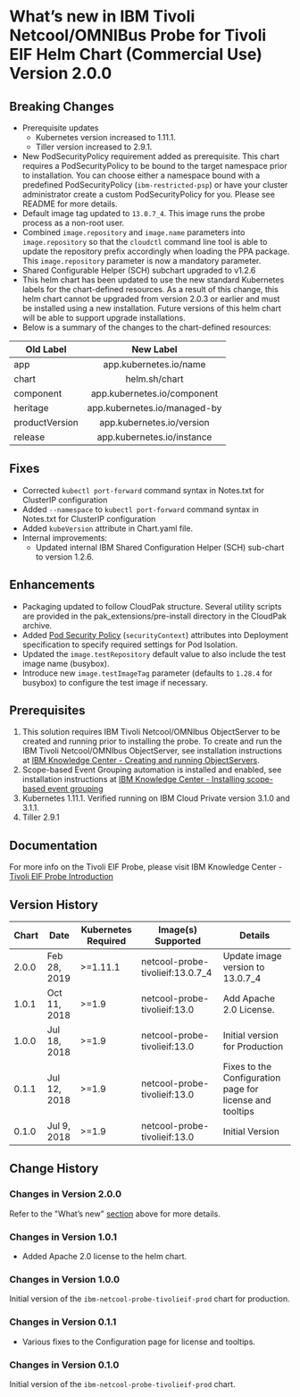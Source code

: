 # What’s new in IBM Tivoli Netcool/OMNIBus Probe for Tivoli EIF Helm Chart (Commercial Use) Version 2.0.0

## Breaking Changes

* Prerequisite updates
    * Kubernetes version increased to 1.11.1.
    * Tiller version increased to 2.9.1.
* New PodSecurityPolicy requirement added as prerequisite. This chart requires a PodSecurityPolicy to be bound to the target namespace prior to installation. You can choose either a namespace bound with a predefined PodSecurityPolicy (`ibm-restricted-psp`) or have your cluster administrator create a custom PodSecurityPolicy for you. Please see README for more details.
* Default image tag updated to `13.0.7_4`. This image runs the probe process as a non-root user.
* Combined `image.repository` and `image.name` parameters into `image.repository` so that the `cloudctl` command line tool is able to update the repository prefix accordingly when loading the PPA package. This `image.repository` parameter is now a mandatory parameter.
* Shared Configurable Helper (SCH) subchart upgraded to v1.2.6
* This helm chart has been updated to use the new standard Kubernetes labels for the chart-defined resources. As a result of this change, this helm chart cannot be upgraded from version 2.0.3 or earlier and must be installed using a new installation. Future versions of this helm chart will be 
able to support upgrade installations.
* Below is a summary of the changes to the chart-defined resources:

| Old Label        | New Label           |
| ------------- |:-------------:|
| app      | app.kubernetes.io/name |
| chart      | helm.sh/chart      |
| component | app.kubernetes.io/component      |
| heritage | app.kubernetes.io/managed-by      |
| productVersion | app.kubernetes.io/version      |
| release | app.kubernetes.io/instance      |

## Fixes

* Corrected `kubectl port-forward` command syntax in Notes.txt for ClusterIP configuration
* Added `--namespace` to `kubectl port-forward` command syntax in Notes.txt for ClusterIP configuration
* Added `kubeVersion` attribute in Chart.yaml file.
* Internal improvements:
  * Updated internal IBM Shared Configuration Helper (SCH) sub-chart to version 1.2.6.

## Enhancements

* Packaging updated to follow CloudPak structure. Several utility scripts are provided in the pak_extensions/pre-install directory in the CloudPak archive.
* Added [Pod Security Policy](https://kubernetes.io/docs/concepts/policy/pod-security-policy/) (`securityContext`) attributes into Deployment specification to specify required settings for Pod Isolation.
* Updated the `image.testRepository` default value to also include the test image name (busybox).
* Introduce new `image.testImageTag` parameter (defaults to `1.28.4` for busybox) to configure the test image if necessary.

## Prerequisites

1.  This solution requires IBM Tivoli Netcool/OMNIbus ObjectServer to be created and running prior to installing the probe. To create and run the IBM Tivoli Netcool/OMNIbus ObjectServer, see installation instructions at [IBM Knowledge Center - Creating and running ObjectServers](https://www.ibm.com/support/knowledgecenter/en/SSSHTQ_8.1.0/com.ibm.netcool_OMNIbus.doc_8.1.0/omnibus/wip/install/task/omn_con_creatingsettingupobjserv.html).
2.  Scope-based Event Grouping automation is installed and enabled, see installation instructions at [IBM Knowledge Center - Installing scope-based event grouping](https://www.ibm.com/support/knowledgecenter/en/SSSHTQ_8.1.0/com.ibm.netcool_OMNIbus.doc_8.1.0/omnibus/wip/install/task/omn_con_ext_installingscopebasedegrp.html)
3.  Kubernetes 1.11.1. Verified running on IBM Cloud Private version 3.1.0 and 3.1.1.
4.  Tiller 2.9.1

## Documentation

For more info on the Tivoli EIF Probe, please visit IBM Knowledge Center - [Tivoli EIF Probe Introduction](https://www.ibm.com/support/knowledgecenter/en/SSSHTQ/omnibus/probes/tivoli_eif_v11/wip/reference/tveifv11_intro.html)

## Version History

| Chart | Date         | Kubernetes Required | Image(s) Supported               | Details                                                  |
| ----- | ------------ | ------------------- | -------------------------------- | -------------------------------------------------------- |
| 2.0.0 | Feb 28, 2019 | >=1.11.1            | netcool-probe-tivolieif:13.0.7_4 | Update image version to 13.0.7_4                         |
| 1.0.1 | Oct 11, 2018 | >=1.9               | netcool-probe-tivolieif:13.0     | Add Apache 2.0 License.                                  |
| 1.0.0 | Jul 18, 2018 | >=1.9               | netcool-probe-tivolieif:13.0     | Initial version for Production                           |
| 0.1.1 | Jul 12, 2018 | >=1.9               | netcool-probe-tivolieif:13.0     | Fixes to the Configuration page for license and tooltips |
| 0.1.0 | Jul  9, 2018 | >=1.9               | netcool-probe-tivolieif:13.0     | Initial Version                                          |

## Change History

### Changes in Version 2.0.0

Refer to the "What’s new" [section](#breaking-changes) above for more details.

### Changes in Version 1.0.1

* Added Apache 2.0 license to the helm chart.

### Changes in Version 1.0.0

Initial version of the `ibm-netcool-probe-tivolieif-prod` chart for production.

### Changes in Version 0.1.1

* Various fixes to the Configuration page for license and tooltips.

### Changes in Version 0.1.0

Initial version of the `ibm-netcool-probe-tivolieif-prod` chart.
